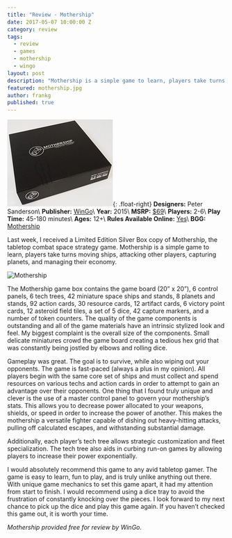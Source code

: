```yaml
---
title: "Review - Mothership"
date: 2017-05-07 10:00:00 Z
category: review
tags:
  - review
  - games
  - mothership
  - wingo
layout: post
description: "Mothership is a simple game to learn, players take turns moving ships, attacking other players, capturing planets, and managing their economy."
featured: mothership.jpg
author: frankg
published: true
---
```


![Mothership](/images/mothership/cover.jpg){: .float-right}
**Designers:**  Peter Sanderson\\
**Publisher:** [WinGo](http://www.wingogames.com/)\\
**Year:** 2015\\
**MSRP:** [$69](http://www.mothership-game.com/)\\
**Players:** 2-6\\
**Play Time:** 45-180 minutes\\
**Ages:** 12+\\
**Rules Available Online:** [Yes](https://www.youtube.com/watch?v=1egHVWKU4Ws)\\
**BGG:** [Mothership](https://boardgamegeek.com/boardgame/194964/mothership-tabletop-combat)

Last week, I received a Limited Edition Silver Box copy of Mothership, the tabletop combat space strategy game.  Mothership is a simple game to learn, players take turns moving ships, attacking other players, capturing planets, and managing their economy.

![Mothership](/images/mothership/mothership1.jpg)

The Mothership game box contains the game board (20” x 20”), 6 control panels, 6 tech trees, 42 miniature space ships and stands, 8 planets and stands, 92 action cards, 30 resource cards, 12 artifact cards, 6 victory point cards, 12 asteroid field tiles, a set of 5 dice, 42 capture markers, and a number of token counters. The quality of the game components is outstanding and all of the game materials have an intrinsic stylized look and feel. My biggest complaint is the overall size of the components. Small delicate miniatures crowd the game board creating a tedious hex grid that was constantly being jostled by elbows and rolling dice.

Gameplay was great. The goal is to survive, while also wiping out your opponents. The game is fast-paced (always a plus in my opinion). All players begin with the same core set of ships and must collect and spend resources on various techs and action cards in order to attempt to gain an advantage over their opponents. One thing that I found truly unique and clever is the use of a master control panel to govern your mothership’s stats. This allows you to decrease power allocated to your weapons, shields, or speed in order to increase the power of another. This makes the mothership a versatile fighter capable of dishing out heavy-hitting attacks, pulling off calculated escapes, and withstanding substantial damage.

Additionally, each player’s tech tree allows strategic customization and fleet specialization. The tech tree also aids in curbing run-on games by allowing players to increase their power exponentially.  

I would absolutely recommend this game to any avid tabletop gamer. The game is easy to learn, fun to play, and is truly unlike anything out there. With unique game mechanics to set this game apart, it had my attention from start to finish. I would recommend using a dice tray to avoid the frustration of constantly knocking over the pieces. I look forward to my next chance to pick up the dice and play this game again. If you haven’t checked this game out, it is worth your time.

*Mothership provided free for review by WinGo.*
